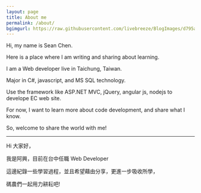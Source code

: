 ```yaml
---
layout: page
title: About me
permalink: /about/
bgimgurl: https://raw.githubusercontent.com/livebreeze/BlogImages/d795a35325249f42cdff8ea5434baa374b1756a6/Images2016/20160811_AboutMeBg.jpg
---
```


Hi, my name is Sean Chen.

Here is a place where I am writing and sharing about learning. 

I am a Web developer live in Taichung, Taiwan.

Major in C#, javascript, and MS SQL technology. 

Use the framework like ASP.NET MVC, jQuery, angular js, nodejs to develope EC web site. 

For now, I want to learn more about code development, and share what I know.

So, welcome to share the world with me!

---


Hi 大家好，

我是阿興，目前在台中任職 Web Developer

這邊紀錄一些學習過程，並且希望藉由分享，更進一步吸收所學，

碼農們一起用力耕耘吧!